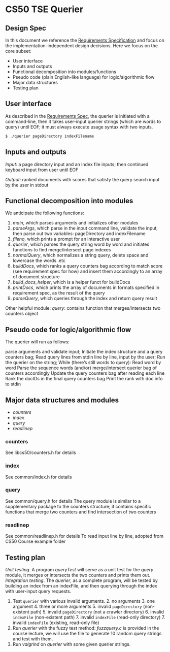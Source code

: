 # CS50 TSE Querier
## Design Spec
In this document we reference the [Requirements Specification](REQUIREMENTS.md) and focus on the implementation-independent design decisions.
Here we focus on the core subset:

- User interface
- Inputs and outputs
- Functional decomposition into modules/functions
- Pseudo code (plain English-like language) for logic/algorithmic flow
- Major data structures
- Testing plan

## User interface
As described in the [Requirements Spec](REQUIREMENTS.md), the querier is initiated with a command-line, then it takes user-input querier strings (which are words to query) until EOF; it must always execute usage syntax with two inputs.
```bash
$ ./querier pageDirectory indexFilename
```
## Inputs and outputs

*Input:* a page directory input and an index file inputs; then continued keyboard input from user until EOF

*Output:* ranked documents with scores that satisfy the query search input by the user in stdout

## Functional decomposition into modules

We anticipate the following functions:

 1. *main*, which parses arguments and initializes other modules
 2. *parseArgs*, which parse in the input command line, validate the input, then parse out two variables: pageDirectory and indexFilename
 3. *fileno*, which prints a prompt for an interactive user
 4. *querier*,  which parses the query string word by word and initiates functions to find merge/intersect page indexes
 5. *normalQuery*, which normalizes a string query, delete space and lowercase the words .etc
 6. *buildDocs*, which ranks a query counters bag according to match score (see requirement spec for how) and insert them accordingly to an array of document structure
 7. *build_docs_helper*, which is a helper funct for buildDocs
 8. *printDocs*, which prints the array of documents in formats specified in requirement spec, as the
 result of the query
 9. *parseQuery*, which queries through the index and return query result

Other helpful module:
*query*: contains function that merges/intersects two counters object

## Pseudo code for logic/algorithmic flow

The querier will run as follows:

parse arguments and validate input;
Initiate the index structure and a query counters bag;
Read query lines from stdin line by line, input by the user;
Run the querier on the string;
While (there’s still words to query):
	Read word by word
Parse the sequence words (and/or)
merge/intersect querier bag of counters accordingly
	Update the query counters bag after reading each line
Rank the docIDs in the final query counters bag
Print the rank with doc info to stdin

## Major data structures and modules

- *counters*
- *index*
- *query* 
- *readlinep*

### counters
See libcs50/counters.h for details
### index
See common/index.h for details
### query
See common/query.h for details
The query module is similar to a supplementary package to the counters structure; it contains specific functions that merge two counters and find intersection of two counters 
### readlinep
See common/readlinep.h for details
To read input line by line, adopted from CS50 Course example folder

## Testing plan

*Unit testing*. A program *queryTest* will serve as a unit test for the *query* module, it merges or intersects the two counters and prints them out.
*Integration testing*.  The *querier*, as a complete program, will be tested by building an index from an indexFile, and then querying through the index with user-input query requests.

1. Test `querier` with various invalid arguments.
	2. no arguments
	3. one argument
	4. three or more arguments
	5. invalid `pageDirectory` (non-existent path)
	5. invalid `pageDirectory` (not a crawler directory)
	6. invalid `indexFile` (non-existent path)
	7. invalid `indexFile` (read-only directory)
	7. invalid `indexFile` (existing, read-only file)
0. Run *querier* with the fuzzy test method: *fuzzquery.c* is provided in the course lecture, we will use the file to generate 10 random query strings and test with them. 
0. Run *valgrind* on *querier* with some given querier strings.
